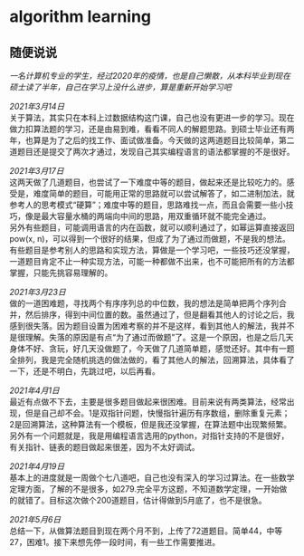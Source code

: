 # algorithm learning

## 随便说说  
*一名计算机专业的学生，经过2020年的疫情，也是自己懒散，从本科毕业到现在硕士读了半年，自己在学习上没什么进步，算是重新开始学习吧*  
  
*2021年3月14日*  
关于算法，其实只在本科上过数据结构这门课，自己也没有更进一步的学习。现在做力扣算法题的学习，还是由易到难，看看不同人的解题思路。到硕士毕业还有两年，也算是为了之后的找工作、面试做准备。今天做的这两道题目比较简单，第二道题目还是提交了两次才通过，发现自己其实编程语言的语法都掌握的不是很好。

*2021年3月17日*  
这两天做了几道题目，也尝试了一下难度中等的题目，做起来还是比较吃力的。感受是，难度简单的题目，可能用正常的思路就可以尝试解答了，如二进制加法，就参考人的思考模式“硬算”；难度中等的题目，思路难找一点，而且会需要一些小技巧，像是最大容量水桶的两端向中间的思路，用双重循环就不能完全通过。  
另外有些题目，可能调用语言的内在函数，就可以顺利通过了，如幂运算直接返回pow(x, n)，可以得到一个很好的结果，但成了为了通过而做题，不是我的想法。  
有些题目是参考别人的思路和实现方法，算做是一个学习吧，一些技巧还没掌握，一道题目肯定不止一种实现方法，可能一种都做不出来，也不可能把所有的方法都掌握，只能先挑容易理解的。  
  
*2021年3月23日*  
做的一道困难题，寻找两个有序序列总的中位数，我的想法是简单把两个序列合并，然后排序，得到中间位置的数。虽然通过了，但是翻看其他人的讨论之后，我感到很失落。因为题目设置为困难考察的并不是这样，看到其他人的解法，我并不是很理解。失落的原因是有点“为了通过而做题”了。这是一个原因，也是之后几天身体不好、贪玩，好几天没做题了，今天做了几道简单题，感觉还好。其中有一题全排列，我是完全随机挑选的做法做的，看了其他人的解法，回溯算法，具体看了一下，还是不明白，先跳过吧，以后再看。  
  
*2021年4月1日*  
最近有点做不下去，主要是很多题目做起来很困难。目前来说有两类算法，经常出现，但是自己却不会。1是双指针问题，快慢指针遍历有序数组，删除重复元素；2是回溯算法，这种算法有一个模板，但是我还没掌握，在算法题中出现繁频繁。另外有一个问题就是，我是用编程语言选用的python，对指针支持的不是很好，有关指针、链表的题目做起来很差，因为不太好调试。
  
*2021年4月19日*  
基本上的进度就是一周做个七八道吧，自己也没有深入的学习过算法。在一些数学定理方面，了解的不是很多，如279.完全平方这题，不知道数学定理，一开始做的就错了。目标这次做个200道题目，估计得做到5月底了，也不是很急。  
  
*2021年5月6日*  
总结一下，从做算法题目到现在两个月不到，上传了72道题目。简单44，中等27，困难1。接下来想先停一段时间，有一些工作需要推进。
